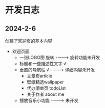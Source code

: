 # 开发日志

## 2024-2-6

创建了欢迎页的基本内容

- 欢迎页面
  - 一张LOGO图 旋转 ----> 旋转功能未开发
  - 标题和一些描述性文字 √
  - 垂直的导航栏 √  ----> 详细内容未开发
    - 文章页article
    - 壁纸精选wallpaper
    - 代办清单页 todoList
    - 关于作者 about me
  - 播放音乐小功能  ----> 未开发





